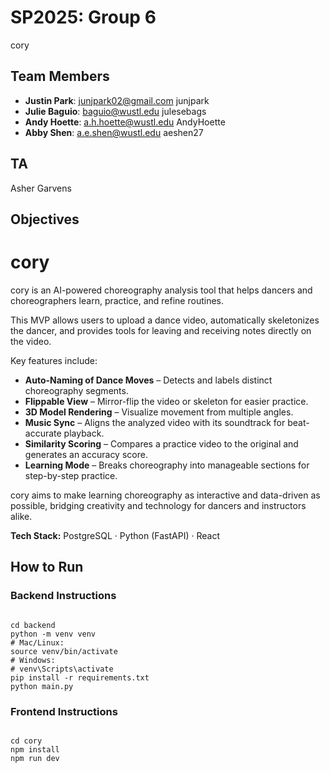 # SP2025: Group 6 

cory

## Team Members
- **Justin Park**: junjpark02@gmail.com junjpark
- **Julie Baguio**: baguio@wustl.edu julesebags
- **Andy Hoette**: a.h.hoette@wustl.edu AndyHoette
- **Abby Shen**: a.e.shen@wustl.edu aeshen27

## TA
Asher Garvens

## Objectives

# cory

cory is an AI-powered choreography analysis tool that helps dancers and choreographers learn, practice, and refine routines.  

This MVP allows users to upload a dance video, automatically skeletonizes the dancer, and provides tools for leaving and receiving notes directly on the video.  

Key features include:
- **Auto-Naming of Dance Moves** – Detects and labels distinct choreography segments.
- **Flippable View** – Mirror-flip the video or skeleton for easier practice.
- **3D Model Rendering** – Visualize movement from multiple angles.
- **Music Sync** – Aligns the analyzed video with its soundtrack for beat-accurate playback.
- **Similarity Scoring** – Compares a practice video to the original and generates an accuracy score.
- **Learning Mode** – Breaks choreography into manageable sections for step-by-step practice.

cory aims to make learning choreography as interactive and data-driven as possible, bridging creativity and technology for dancers and instructors alike.

**Tech Stack:** PostgreSQL · Python (FastAPI) · React



## How to Run

### Backend Instructions

<code>
cd backend
python -m venv venv
# Mac/Linux:
source venv/bin/activate
# Windows:
# venv\Scripts\activate
pip install -r requirements.txt
python main.py
</code>


### Frontend Instructions
<code>
cd cory
npm install
npm run dev
</code>


